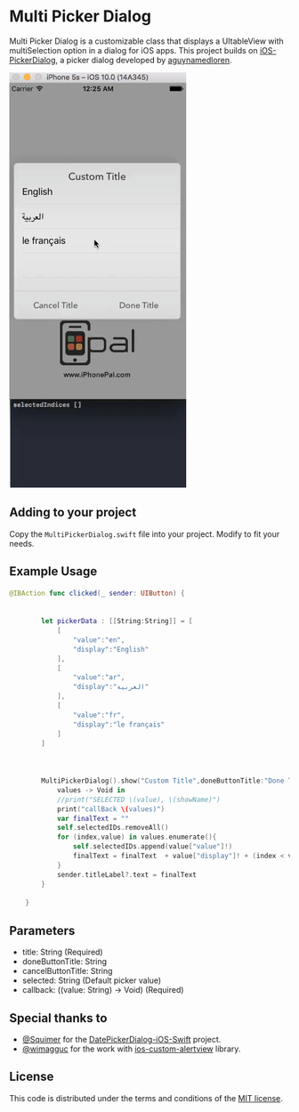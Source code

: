 # Multi Picker Dialog

Multi Picker Dialog is a customizable class that displays a UItableView with multiSelection option in a dialog
for iOS apps.  This project builds on [iOS-PickerDialog](https://github.com/aguynamedloren/ios-picker-dialog),
a picker dialog developed by [aguynamedloren](https://github.com/aguynamedloren).

![Demo screen](demo.gif)

## Adding to your project

Copy the `MultiPickerDialog.swift` file into your project.  Modify to fit your needs.

## Example Usage

```swift
@IBAction func clicked(_ sender: UIButton) {
        
        
        let pickerData : [[String:String]] = [
            [
                "value":"en",
                "display":"English"
            ],
            [
                "value":"ar",
                "display":"العربية"
            ],
            [
                "value":"fr",
                "display":"le français"
            ]
        ]
        
        
        
        MultiPickerDialog().show("Custom Title",doneButtonTitle:"Done Title", cancelButtonTitle:"Cancel Title" ,options: pickerData, selected:  self.selectedIDs) {
            values -> Void in
            //print("SELECTED \(value), \(showName)")
            print("callBack \(values)")
            var finalText = ""
            self.selectedIDs.removeAll()
            for (index,value) in values.enumerate(){
                self.selectedIDs.append(value["value"]!)
                finalText = finalText  + value["display"]! + (index < values.count - 1 ? " , ": "")
            }
            sender.titleLabel?.text = finalText
        }

    }

```

## Parameters

* title: String (Required)
* doneButtonTitle: String
* cancelButtonTitle: String
* selected: String (Default picker value)
* callback: ((value: String) -> Void) (Required)


## Special thanks to

* [@Squimer](https://github.com/squimer) for the [DatePickerDialog-iOS-Swift](https://github.com/squimer/DatePickerDialog-iOS-Swift) project.
* [@wimagguc](https://github.com/wimagguc) for the work with [ios-custom-alertview](https://github.com/wimagguc/ios-custom-alertview) library.

## License

This code is distributed under the terms and conditions of the [MIT license](LICENSE).
